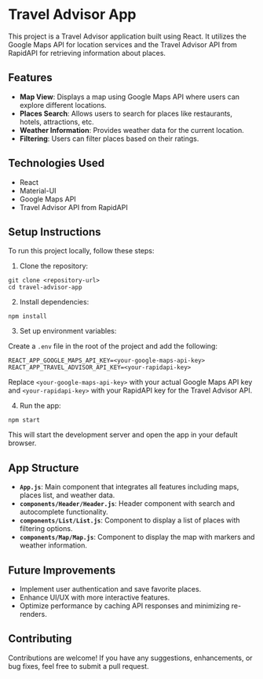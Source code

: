 # Travel Advisor App

This project is a Travel Advisor application built using React. It utilizes the Google Maps API for location services and the Travel Advisor API from RapidAPI for retrieving information about places.

## Features

- **Map View**: Displays a map using Google Maps API where users can explore different locations.
- **Places Search**: Allows users to search for places like restaurants, hotels, attractions, etc.
- **Weather Information**: Provides weather data for the current location.
- **Filtering**: Users can filter places based on their ratings.

## Technologies Used

- React
- Material-UI
- Google Maps API
- Travel Advisor API from RapidAPI

## Setup Instructions

To run this project locally, follow these steps:

1. Clone the repository:

```
git clone <repository-url>
cd travel-advisor-app
```

2. Install dependencies:

```
npm install
```


3. Set up environment variables:

Create a `.env` file in the root of the project and add the following:

```
REACT_APP_GOOGLE_MAPS_API_KEY=<your-google-maps-api-key>
REACT_APP_TRAVEL_ADVISOR_API_KEY=<your-rapidapi-key>
```


Replace `<your-google-maps-api-key>` with your actual Google Maps API key and `<your-rapidapi-key>` with your RapidAPI key for the Travel Advisor API.

4. Run the app:

```
npm start
```


This will start the development server and open the app in your default browser.

## App Structure

- **`App.js`**: Main component that integrates all features including maps, places list, and weather data.
- **`components/Header/Header.js`**: Header component with search and autocomplete functionality.
- **`components/List/List.js`**: Component to display a list of places with filtering options.
- **`components/Map/Map.js`**: Component to display the map with markers and weather information.

## Future Improvements

- Implement user authentication and save favorite places.
- Enhance UI/UX with more interactive features.
- Optimize performance by caching API responses and minimizing re-renders.

## Contributing

Contributions are welcome! If you have any suggestions, enhancements, or bug fixes, feel free to submit a pull request.
